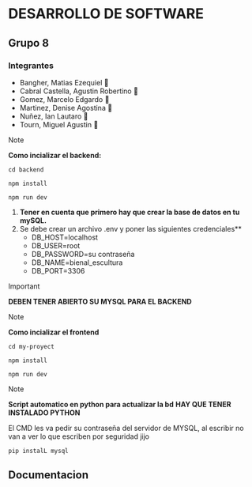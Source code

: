 # **DESARROLLO DE SOFTWARE**
## Grupo 8
### Integrantes
+ Bangher, Matias Ezequiel :disguised_face:
+ Cabral Castella, Agustin Robertino :disguised_face:
+ Gomez, Marcelo Edgardo :disguised_face:
+ Martinez, Denise Agostina :disguised_face:
+ Nuñez, Ian Lautaro :disguised_face:
+ Tourn, Miguel Agustin :disguised_face:

> [!NOTE]
> **Como incializar el backend:**
```
cd backend
```

```
npm install
```

```
npm run dev
```
1. **Tener en cuenta que primero hay que crear la base de datos en tu mySQL.** 
2. Se debe crear un archivo .env y poner las siguientes credenciales** 
    - DB_HOST=localhost
    - DB_USER=root
    - DB_PASSWORD=su contraseña
    - DB_NAME=bienal_escultura
    - DB_PORT=3306


> [!IMPORTANT]
> **DEBEN TENER ABIERTO SU MYSQL PARA EL BACKEND** 

> [!NOTE]
> **Como incializar el frontend**
```
cd my-proyect
```

```
npm install
```

```
npm run dev
```
> [!NOTE]
> **Script automatico en python para actualizar la bd**
**HAY QUE TENER INSTALADO PYTHON** 

El CMD les va pedir su contraseña del servidor de MYSQL, al escribir no van a ver lo que escriben por seguridad jijo
``` 
pip instalL mysql
```


    
## Documentacion
